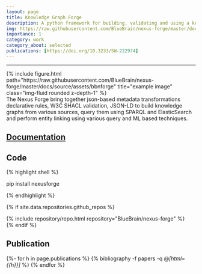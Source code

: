 ```yaml
---
layout: page
title: Knowledge Graph Forge
description: A python framework for building, validating and using a knowledge graph
img: https://raw.githubusercontent.com/BlueBrain/nexus-forge/master/docs/source/assets/bbnforge
importance: 1
category: work
category_about: selected
publications: [https://doi.org/10.3233/SW-222974]
---
```


---

<div class="row">
    <div class="col-sm mt-3 mt-md-0">
        {% include figure.html path="https://raw.githubusercontent.com/BlueBrain/nexus-forge/master/docs/source/assets/bbnforge" title="example image" class="img-fluid rounded z-depth-1" %}
    </div>
    <div class="caption">
    The Nexus Forge bring together json-based metadata transformations declarative rules, W3C SHACL validation, JSON-LD to build knowledge graphs from various sources, query them using SPARQL and ElasticSearch and perform entity linking using various query and ML based techniques.
    </div>
    
</div>

## [Documentation](https://nexus-forge.readthedocs.io)

## Code

{% highlight shell %}

pip install nexusforge

{% endhighlight %}

{% if site.data.repositories.github_repos %}
<div class="repositories d-flex flex-wrap flex-md-row flex-column justify-content-between align-items-center">
    {% include repository/repo.html repository="BlueBrain/nexus-forge" %}
</div>
{% endif %}


## Publication

<div class="publications">

{%- for h in page.publications %}
  {% bibliography -f papers -q @*[html={{h}}]* %}
{% endfor %}

</div>
